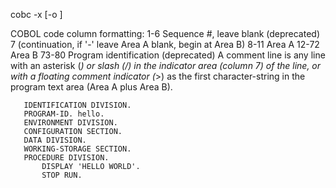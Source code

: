 cobc -x <source filespec> [-o <output filespec>]

COBOL code column formatting:
        1-6     Sequence #, leave blank (deprecated)
        7       (continuation, if '-' leave Area A blank, begin at Area B)
        8-11    Area A
        12-72   Area B
        73-80   Program identification (deprecated)
A comment line is any line with an asterisk (*) or slash (/) in the indicator
area (column 7) of the line, or with a floating comment indicator (*>) as the
first character-string in the program text area (Area A plus Area B).

       IDENTIFICATION DIVISION.
       PROGRAM-ID. hello.
       ENVIRONMENT DIVISION.
       CONFIGURATION SECTION.
       DATA DIVISION.
       WORKING-STORAGE SECTION.
       PROCEDURE DIVISION.
           DISPLAY 'HELLO WORLD'.
           STOP RUN.
